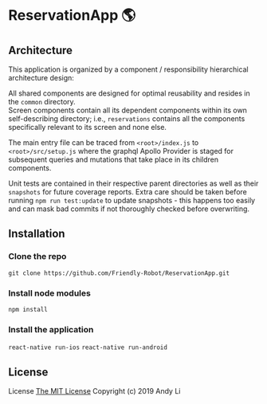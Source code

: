 # ReservationApp :earth_americas:

## Architecture
This application is organized by a component / responsibility hierarchical architecture design: <br>

All shared components are designed for optimal reusability and resides in the `common` directory. <br>
Screen components contain all its dependent components within its own self-describing directory; i.e., `reservations` contains all the components specifically relevant to its screen and none else.<br>

The main entry file can be traced from `<root>/index.js` to `<root>/src/setup.js` where the graphql Apollo Provider is staged for subsequent queries and mutations that take place in its children components.<br>

Unit tests are contained in their respective parent directories as well as their `snapshots` for future coverage reports. Extra care should be taken before running `npm run test:update` to update snapshots - this happens too easily and can mask bad commits if not thoroughly checked before overwriting.

## Installation
### Clone the repo
`git clone https://github.com/Friendly-Robot/ReservationApp.git`

### Install node modules
`npm install`

### Install the application
`react-native run-ios`
`react-native run-android`

## License
License [The MIT License](http://opensource.org/licenses/MIT)
Copyright (c) 2019 Andy Li